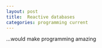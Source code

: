 ```yaml
---
layout: post
title:  Reactive databases
categories: programming current
---
```


...would make programming amazing